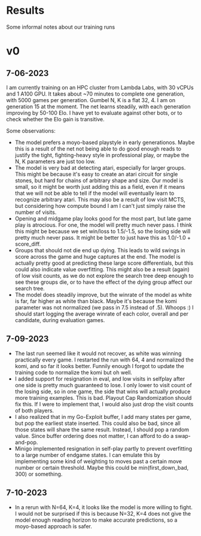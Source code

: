 # Results

Some informal notes about our training runs

# v0
## 7-06-2023

I am currently training on an HPC cluster from Lambda Labs, with 30 vCPUs and 1 A100 GPU. It takes about ~70 minutes to complete one generation, with 5000 games per generation. Gumbel N, K is a flat 32, 4. I am on generation 15 at the moment. The net learns steadily, with each generation improving by 50-100 Elo. I have yet to evaluate against other bots, or to check whether the Elo gain is transitive.

Some observations:

- The model prefers a moyo-based playstyle in early generationos. Maybe this is a result of the net not being able to do good enough reads to justify the tight, fighting-heavy style in professional play, or maybe the N, K parameters are just too low.
- The model is very bad at detecting atari, especially for larger groups. This might be because it's easy to create an atari circuit for single stones, but hard for chains of arbitrary shape and size. Our model is small, so it might be worth just adding this as a field, even if it means that we will not be able to tell if the model will eventually learn to recognize arbitrary atari. This may also be a result of low visit MCTS, but considering how compute bound I am I can't just simply raise the number of visits.
- Opening and midgame play looks good for the most part, but late game play is atrocious. For one, the model will pretty much never pass. I think this might be because we set win/loss to 1.5/-1.5, so the losing side will pretty much never pass. It might be better to just have this as 1.0/-1.0 + score_diff.
- Groups that should not die end up dying. This leads to wild swings in score across the game and huge captures at the end. The model is actually pretty good at predicting these large score differentials, but this could also indicate value overfitting. This might also be a result (again) of low visit counts, as we do not explore the search tree deep enough to see these groups die, or to have the effect of the dying group affect our search tree.
- The model does steadily improve, but the winrate of the model as white is far, far higher as white than black. Maybe it's because the komi parameter was not normalized (we pass in 7.5 instead of .5). Whoops :) I should start logging the average winrate of each color, overall and per candidate, during evaluation games.

## 7-09-2023

- The last run seemed like it would not recover, as white was winning practically every game. I restarted the run with 64, 4 and normalized the komi, and so far it looks better. Funnily enough I forgot to update the training code to normalize the komi but oh well.
- I added support for resignation in eval, and low visits in selfplay after one side is pretty much guaranteed to lose. I only lower to visit count of the losing side, so in one game, the side that wins will actually produce more training examples. This is bad. Playout Cap Randomization should fix this. If I were to implement that, I would also just drop the visit counts of both players.
- I also realized that in my Go-Exploit buffer, I add many states per game, but pop the earliest state inserted. This could also be bad, since all those states will share the same result. Instead, I should pop a random value. Since buffer ordering does not matter, I can afford to do a swap-and-pop.
- Minigo implemented resignation in self-play partly to prevent overfitting to a large number of endgame states. I can emulate this by implementing some kind of weighting to moves past a certain move number or certain threshold. Maybe this could be min(first_down_bad, 300) or something.

## 7-10-2023
- In a rerun with N=64, K=4, it looks like the model is more willing to fight. I would not be surprised if this is because N=32, K=4 does not give the model enough reading horizon to make accurate predictions, so a moyo-based approach is safer.
